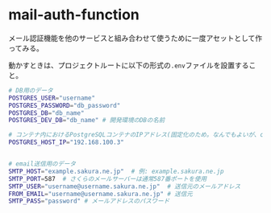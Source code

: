 # mail-auth-function
メール認証機能を他のサービスと組み合わせて使うために一度アセットとして作ってみる。

動かすときは、プロジェクトルートに以下の形式の`.env`ファイルを設置すること。
```bash
# DB用のデータ
POSTGRES_USER="username"
POSTGRES_PASSWORD="db_password"
POSTGRES_DB="db_name"
POSTGRES_DEV_DB="db_name" # 開発環境のDBの名前

# コンテナ内におけるPostgreSQLコンテナのIPアドレス(固定化のため。なんでもよいが、compose.ymlの最後の方に記載されているネットワークアドレスに該当するものでないといけない)
POSTGRES_HOST_IP="192.168.100.3"


# email送信用のデータ
SMTP_HOST="example.sakura.ne.jp"  # 例: example.sakura.ne.jp
SMTP_PORT=587  # さくらのメールサーバーは通常587番ポートを使用
SMTP_USER="username@username.sakura.ne.jp"  # 送信元のメールアドレス
FROM_EMAIL="username@username.sakura.ne.jp" # 送信元
SMTP_PASS="password" # メールアドレスのパスワード
```
